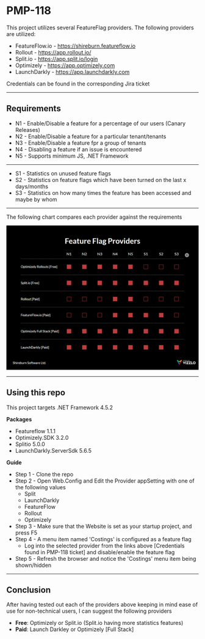 # PMP-118

This project utilizes several FeatureFlag providers. The following providers are utilized:

* FeatureFlow.io - https://shireburn.featureflow.io
* Rollout - https://app.rollout.io/
* Split.io - https://app.split.io/login
* Optimizely - https://app.optimizely.com
* LaunchDarkly - https://app.launchdarkly.com

Credentials can be found in the corresponding Jira ticket

- - - -

## Requirements

* N1 - Enable/Disable a feature for a percentage of our users (Canary Releases)
* N2 - Enable/Disable a feature for a particular tenant/tenants
* N3 - Enable/Disable a feature fpr a group of tenants
* N4 - Disabling a feature if an issue is encountered
* N5 - Supports minimum JS, .NET Framework
- - - -
* S1 - Statistics on unused feature flags
* S2 - Statistics on feature flags which have been turned on the last x days/months
* S3 - Statistics on how many times the feature has been accessed and maybe by whom

- - - -

The following chart compares each provider against the requirements

![picture alt](https://github.com/TheReaLee/PMP-118/blob/master/PMP-118.png "Feature Flag Providers")

- - - -

## Using this repo

This project targets .NET Framework 4.5.2

**Packages**
- Featureflow 1.1.1
- Optimizely.SDK 3.2.0
- Splitio 5.0.0
- LaunchDarkly.ServerSdk 5.6.5

**Guide**
* Step 1 - Clone the repo
* Step 2 - Open Web.Config and Edit the Provider appSetting with one of the following values
  * Split
  * LaunchDarkly
  * FeatureFlow
  * Rollout
  * Optimizely
* Step 3 - Make sure that the Website is set as your startup project, and press F5
* Step 4 - A menu item named 'Costings' is configured as a feature flag
  * Log into the selected provider from the links above [Credentials found in PMP-118 ticket] and disable/enable the feature flag
* Step 5 - Refresh the browser and notice the 'Costings' menu item being shown/hidden

- - - -

## Conclusion

After having tested out each of the providers above keeping in mind ease of use for non-technical users, I can suggest the following providers
* **Free**: Optimizely or Split.io (Split.io having more statistics features)
* **Paid**: Launch Darkley or Optimizely [Full Stack]
